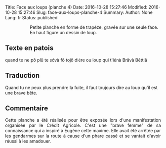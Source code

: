 Title: Face aux loups (planche 4)
Date: 2016-10-28 15:27:46
Modified: 2016-10-28 15:27:46
Slug: face-aux-loups-planche-4
Summary: 
Author: None
Lang: fr
Status: published


<figure class="image-block" style="float: left;">
  <img alt="" src="{static}/images/planche_4.png">
  <figcaption style="max-width: 234px"></figcaption>
</figure>
Petite planche en forme de trapèze, gravée sur une seule face. En haut figure un dessin de loup.

## Texte en patois
quand  te  ne  pô  plû  te  sóvà  fô  tojô  diére  ou  loup  qui t'iénà  Brâvà  Bêttiâ


## Traduction
Quand tu ne peux plus prendre la fuite, il faut toujours dire au loup qu'il est une brave bête.
<figure class="image-block" style="float: right;">
  <img alt="" src="{static}/images/planche_4_dessin.png">
  <figcaption style="max-width: 201px"></figcaption>
</figure>


## Commentaire
<p style="text-align:justify;">Cette planche a été réalisée pour être exposée lors d'une manifestation organisée par le Crédit Agricole.
C'est une "brave femme" de sa connaissance qui a inspiré à Eugène cette maxime. Elle avait été arrêtée par les gendarmes sur la route à cause d'un phare cassé et se vantait d'avoir réussi à les amadouer.</p>




